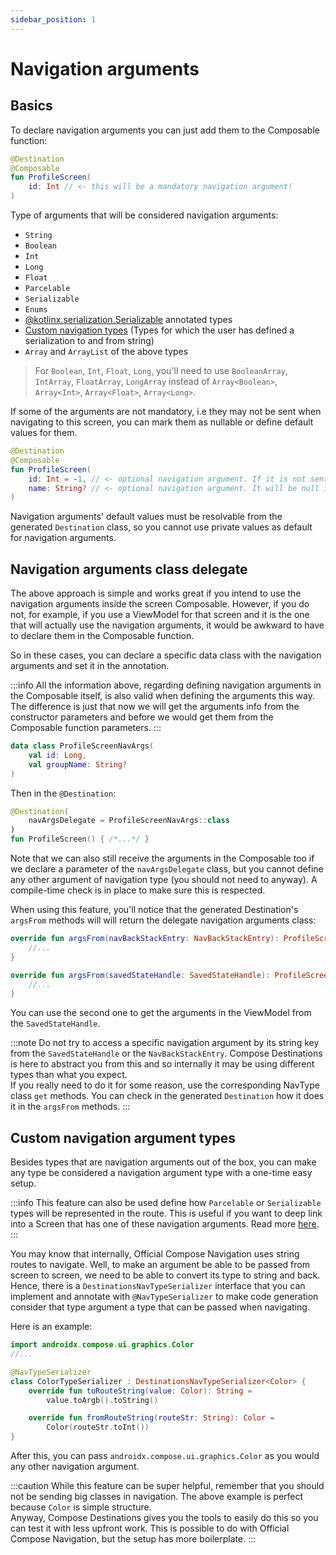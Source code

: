 ```yaml
---
sidebar_position: 1
---
```


# Navigation arguments

## Basics

To declare navigation arguments you can just add them to the Composable function:

```kotlin
@Destination
@Composable
fun ProfileScreen(
    id: Int // <- this will be a mandatory navigation argument!
)
```

Type of arguments that will be considered navigation arguments:
- `String`
- `Boolean`
- `Int`
- `Long`
- `Float`
- `Parcelable`
- `Serializable`
- `Enums`
- [@kotlinx.serialization.Serializable](https://github.com/Kotlin/kotlinx.serialization) annotated types
- [Custom navigation types](#custom-navigation-argument-types) (Types for which the user has defined a serialization to and from string)
- `Array` and `ArrayList` of the above types  
> For `Boolean`, `Int`, `Float`, `Long`, you'll need to use `BooleanArray`, `IntArray`, `FloatArray`, `LongArray` instead of `Array<Boolean>`, `Array<Int>`, `Array<Float>`, `Array<Long>`.

If some of the arguments are not mandatory, i.e they may not be sent when navigating to this screen, you can mark them as nullable or define default values for them.

```kotlin
@Destination
@Composable
fun ProfileScreen(
    id: Int = -1, // <- optional navigation argument. If it is not sent by previous screen, -1 will be received here
    name: String? // <- optional navigation argument. It will be null if not sent by previous screen
)
```

Navigation arguments' default values must be resolvable from the generated `Destination` class, so you cannot use private values as default for navigation arguments. 

## Navigation arguments class delegate

The above approach is simple and works great if you intend to use the navigation arguments inside the screen Composable. However, if you do not, for example, if you use a ViewModel for that screen and it is the one that will actually use the navigation arguments, it would be awkward to have to declare them in the Composable function.

So in these cases, you can declare a specific data class with the navigation arguments and set it in the annotation.

:::info
All the information above, regarding defining navigation arguments in the Composable itself, is also valid when defining the arguments this way. The difference is just that now we will get the arguments info from the constructor parameters and before we would get them from the Composable function parameters.
:::

```kotlin
data class ProfileScreenNavArgs(
    val id: Long,
    val groupName: String?
)
```

Then in the `@Destination`:

```kotlin
@Destination(
    navArgsDelegate = ProfileScreenNavArgs::class
)
fun ProfileScreen() { /*...*/ }
```

Note that we can also still receive the arguments in the Composable too if we declare a parameter of the `navArgsDelegate` class, but you cannot define any other argument of navigation type (you should not need to anyway). A compile-time check is in place to make sure this is respected.

When using this feature, you'll notice that the generated Destination's `argsFrom` methods will will return the delegate navigation arguments class:

```kotlin
override fun argsFrom(navBackStackEntry: NavBackStackEntry): ProfileScreenNavArgs {
    //...
}

override fun argsFrom(savedStateHandle: SavedStateHandle): ProfileScreenNavArgs {
    //...
}
```

You can use the second one to get the arguments in the ViewModel from the `SavedStateHandle`.

:::note
Do not try to access a specific navigation argument by its string key from the `SavedStateHandle` or the `NavBackStackEntry`. Compose Destinations is here to abstract you from this and so internally it may be using
different types than what you expect.  
If you really need to do it for some reason, use the corresponding NavType class `get` methods. You can check in the generated `Destination` how it does it in the `argsFrom` methods.
:::


## Custom navigation argument types

Besides types that are navigation arguments out of the box, you can make any type be considered a navigation argument type with a one-time easy setup. 

:::info
This feature can also be used define how `Parcelable` or `Serializable` types will be represented in the route. This is useful if you want to deep link into a Screen that has one of these navigation arguments. Read more [here](../deeplinks#screens-with-mandatory-parcelableserializable-navigation-arguments).
:::

You may know that internally, Official Compose Navigation uses string routes to navigate. Well, to make an argument be able to be passed from screen to screen, we need to be able to convert its type to string and back. Hence, there is a `DestinationsNavTypeSerializer` interface that you can implement and annotate with `@NavTypeSerializer` to make code generation consider that type argument a type that can be passed when navigating.

Here is an example:

```kotlin
import androidx.compose.ui.graphics.Color
//...

@NavTypeSerializer
class ColorTypeSerializer : DestinationsNavTypeSerializer<Color> {
    override fun toRouteString(value: Color): String =
        value.toArgb().toString()

    override fun fromRouteString(routeStr: String): Color =
        Color(routeStr.toInt())
}
```

After this, you can pass `androidx.compose.ui.graphics.Color` as you would any other navigation argument.

:::caution
While this feature can be super helpful, remember that you should not be sending big classes in navigation.
The above example is perfect because `Color` is simple structure.  
Anyway, Compose Destinations gives you the tools to easily do this so you can test it with less upfront work. This is possible to do with Official Compose Navigation, but the setup has more boilerplate.
:::
